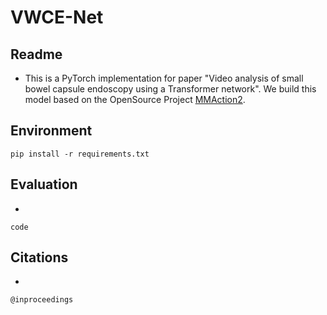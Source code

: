 # VWCE-Net

## Readme
* This is a PyTorch implementation for paper "Video analysis of small bowel capsule endoscopy using a Transformer network". We build this model based on the OpenSource Project [MMAction2](https://github.com/open-mmlab/mmaction2).


## Environment
```
pip install -r requirements.txt
```

## Evaluation
* 
```
code
```

## Citations
* 
```
@inproceedings
```
